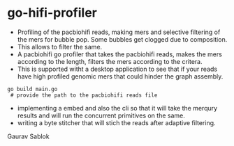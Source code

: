 # go-hifi-profiler

- Profiling of the pacbiohifi reads, making mers and selective filtering of the mers for bubble pop. Some bubbles get clogged due to composition.
- This allows to filter the same. 
- A pacbiohifi go profiler that takes the pacbiohifi reads, makes the mers according to the length, filters the mers according to the critera.
- This is supported witht a desktop application to see that if your reads have high profiled genomic mers that could hinder the graph assembly.

```
go build main.go
 # provide the path to the pacbiohifi reads file
```
- implementing a embed and also the cli so that it will take the merqury results and will run the concurrent primitives on the same.
- writing a byte stitcher that will stich the reads after adaptive filtering. 

Gaurav Sablok
